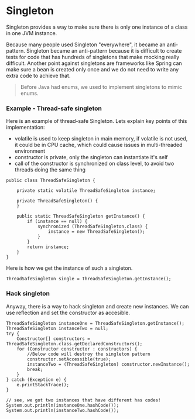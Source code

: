 # Singleton

Singleton provides a way to make sure there is only one instance of a class in one JVM instance.

Because many people used Singleton "everywhere", it became an anti-pattern. Singleton became an anti-pattern because it is difficult to create tests for code that has hundreds of singletons that make mocking really difficult. Another point against singletons are frameworks like Spring can make sure a bean is created only once and we do not need to write any extra code to achieve that.

> Before Java had enums, we used to implement singletons to mimic enums.

### Example - Thread-safe singleton

Here is an example of thread-safe Singleton. Lets explain key points of this implementation:

* volatile is used to keep singleton in main memory, if volatile is not used, it could be in CPU cache, which could cause issues in multi-threaded environment
* constructor is private, only the singleton can instantiate it's self
* call of the constructor is synchronized on class level, to avoid two threads doing the same thing

```
public class ThreadSafeSingleton {

    private static volatile ThreadSafeSingleton instance;

    private ThreadSafeSingleton() {
    }

    public static ThreadSafeSingleton getInstance() {
        if (instance == null) {
            synchronized (ThreadSafeSingleton.class) {
                instance = new ThreadSafeSingleton();
            }
        }
        return instance;
    }
}
```

Here is how we get the instance of such a singleton.

```
ThreadSafeSingleton single = ThreadSafeSingleton.getInstance();
```

### Hack singleton

Anyway, there is a way to hack singleton and create new instances. We can use reflection and set the constructor as accesible.

```
ThreadSafeSingleton instanceOne = ThreadSafeSingleton.getInstance();
ThreadSafeSingleton instanceTwo = null;
try {
    Constructor[] constructors = ThreadSafeSingleton.class.getDeclaredConstructors();
    for (Constructor constructor : constructors) {
        //Below code will destroy the singleton pattern
        constructor.setAccessible(true);
        instanceTwo = (ThreadSafeSingleton) constructor.newInstance();
        break;
    }
} catch (Exception e) {
    e.printStackTrace();
}

// see, we got two instances that have different has codes!
System.out.println(instanceOne.hashCode());
System.out.println(instanceTwo.hashCode());
```




